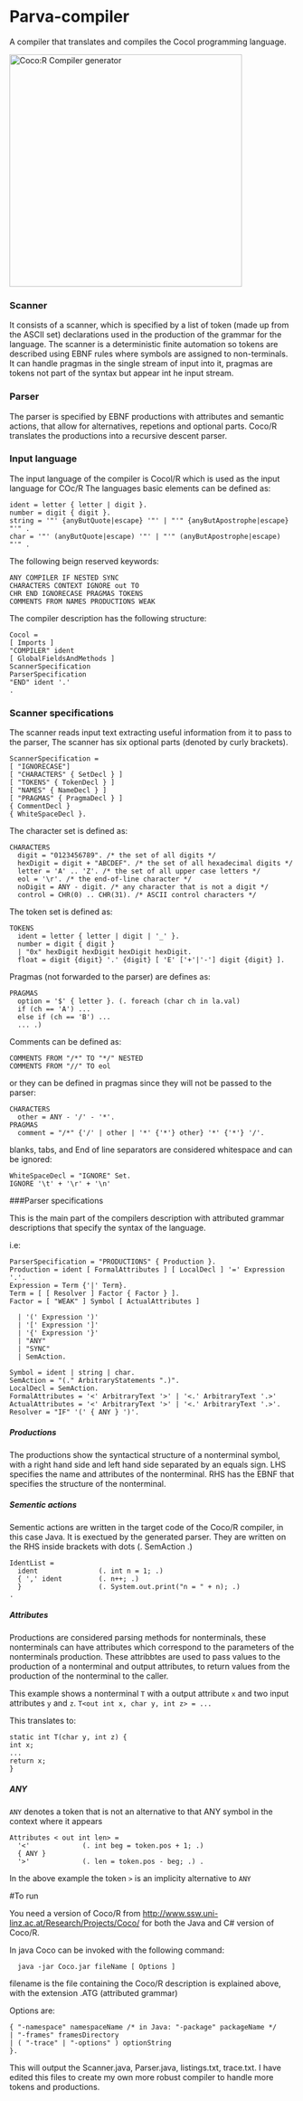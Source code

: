 # Parva-compiler

A compiler that translates and compiles the Cocol programming language.


<img width="411" alt="Coco:R Compiler generator" src="https://user-images.githubusercontent.com/47664755/234779842-c9a54e07-9587-4a3a-a4a0-48bde3bc1017.png">

### Scanner

It consists of a scanner, which is specified by a list of token (made up from the ASCII set) declarations used in the production of the grammar for the language.
The scanner is a deterministic finite automation so tokens are described using EBNF rules where symbols are assigned to non-terminals.
It can handle pragmas in the single stream of input into it, pragmas are tokens not part of the syntax but appear int he input stream.

### Parser

The parser is specified by EBNF productions with attributes and semantic actions, that allow for alternatives, repetions and optional parts. Coco/R 
translates the productions into a recursive descent parser.


### Input language

The input language of the compiler is Cocol/R which is used as the input language for COc/R
The languages basic elements can be defined as:
```
ident = letter { letter | digit }.
number = digit { digit }.
string = '"' {anyButQuote|escape} '"' | "'" {anyButApostrophe|escape} "'" .
char = '"' (anyButQuote|escape) '"' | "'" (anyButApostrophe|escape) "'" .
```
The following beign reserved keywords:
```
ANY COMPILER IF NESTED SYNC
CHARACTERS CONTEXT IGNORE out TO
CHR END IGNORECASE PRAGMAS TOKENS
COMMENTS FROM NAMES PRODUCTIONS WEAK
```
The compiler description has the following structure:
```
Cocol =
[ Imports ]
"COMPILER" ident
[ GlobalFieldsAndMethods ]
ScannerSpecification
ParserSpecification
"END" ident '.'
.
```

### Scanner specifications
The scanner reads input text extracting useful information from it to pass to the parser, The scanner has six optional parts (denoted by curly brackets).
```
ScannerSpecification =
[ "IGNORECASE"]
[ "CHARACTERS" { SetDecl } ]
[ "TOKENS" { TokenDecl } ]
[ "NAMES" { NameDecl } ]
[ "PRAGMAS" { PragmaDecl } ]
{ CommentDecl }
{ WhiteSpaceDecl }.
```
The character set is defined as:
```
CHARACTERS
  digit = "0123456789". /* the set of all digits */
  hexDigit = digit + "ABCDEF". /* the set of all hexadecimal digits */
  letter = 'A' .. 'Z'. /* the set of all upper case letters */
  eol = '\r'. /* the end-of-line character */
  noDigit = ANY - digit. /* any character that is not a digit */
  control = CHR(0) .. CHR(31). /* ASCII control characters */
```
The token set is defined as:
```
TOKENS
  ident = letter { letter | digit | '_' }.
  number = digit { digit }
  | "0x" hexDigit hexDigit hexDigit hexDigit.
  float = digit {digit} '.' {digit} [ 'E' ['+'|'-'] digit {digit} ].
```
Pragmas (not forwarded to the parser) are defines as:
```
PRAGMAS
  option = '$' { letter }. (. foreach (char ch in la.val)
  if (ch == 'A') ...
  else if (ch == 'B') ...
  ... .)
```

Comments can be defined as:
```
COMMENTS FROM "/*" TO "*/" NESTED
COMMENTS FROM "//" TO eol
```
or they can be defined in pragmas since they will not be passed to the parser:
```
CHARACTERS
  other = ANY - '/' - '*'.
PRAGMAS
  comment = "/*" {'/' | other | '*' {'*'} other} '*' {'*'} '/'.
```

blanks, tabs, and End of line separators are considered whitespace and can be ignored:
```
WhiteSpaceDecl = "IGNORE" Set.
IGNORE '\t' + '\r' + '\n'
```

###Parser specifications

This is the main part of the compilers description with attributed grammar descriptions that specify the syntax of the language.

i.e:
```
ParserSpecification = "PRODUCTIONS" { Production }.
Production = ident [ FormalAttributes ] [ LocalDecl ] '=' Expression '.'.
Expression = Term {'|' Term}.
Term = [ [ Resolver ] Factor { Factor } ].
Factor = [ "WEAK" ] Symbol [ ActualAttributes ]

  | '(' Expression ')'
  | '[' Expression ']'
  | '{' Expression '}'
  | "ANY"
  | "SYNC"
  | SemAction.

Symbol = ident | string | char.
SemAction = "(." ArbitraryStatements ".)".
LocalDecl = SemAction.
FormalAttributes = '<' ArbitraryText '>' | '<.' ArbitraryText '.>'
ActualAttributes = '<' ArbitraryText '>' | '<.' ArbitraryText '.>'.
Resolver = "IF" '(' { ANY } ')'.
```

##### Productions
The productions show the syntactical structure of a nonterminal symbol, with a right hand side and left hand side separated by an equals sign.
LHS specifies the name and attributes of the nonterminal.
RHS has the EBNF that specifies the structure of the nonterminal.

##### Sementic actions
Sementic actions are written in the target code of the Coco/R compiler, in this case Java. It is exectued by the generated parser.
They are written on the RHS inside brackets with dots (. SemAction .)

```
IdentList =
  ident               (. int n = 1; .)
  { ',' ident         (. n++; .)
  }                   (. System.out.print("n = " + n); .)
.
```


##### Attributes
Productions are considered parsing methods for nonterminals, these nonterminals can have attributes which correspond to the parameters of the nonterminals production.
These attribbtes are used to pass values to the production of a nonterminal and output attributes, to return values from the production of the nonterminal to the caller.

This example shows a nonterminal ```T``` with a output attribute ```x``` and two input attributes ```y``` and ```z```.
```T<out int x, char y, int z> = ... ```


This translates to:
```
static int T(char y, int z) {
int x;
...
return x;
}
```


##### ANY

```ANY``` denotes a token that is not an alternative to that ANY symbol in the context where it appears

```
Attributes < out int len> =
  '<'             (. int beg = token.pos + 1; .)
  { ANY }
  '>'             (. len = token.pos - beg; .) .
```
In the above example the token ```>``` is an implicity alternative to ```ANY```

#To run

You need a version of Coco/R from http://www.ssw.uni-linz.ac.at/Research/Projects/Coco/ for both the Java and C# version of Coco/R.

In java Coco can be invoked with the following command:
```
  java -jar Coco.jar fileName [ Options ]
```
filename is the file containing the Coco/R description is explained above, with the extension .ATG (attributed grammar)

Options are:
```
{ "-namespace" namespaceName /* in Java: "-package" packageName */
| "-frames" framesDirectory
| ( "-trace" | "-options" ) optionString
}.
```

This will output the Scanner.java, Parser.java, listings.txt, trace.txt. 
I have edited this files to create my own more robust compiler to handle more tokens and productions.
